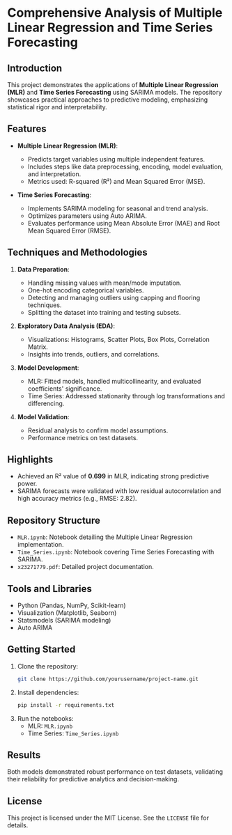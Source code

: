 # Comprehensive Analysis of Multiple Linear Regression and Time Series Forecasting

## Introduction
This project demonstrates the applications of **Multiple Linear Regression (MLR)** and **Time Series Forecasting** using SARIMA models. The repository showcases practical approaches to predictive modeling, emphasizing statistical rigor and interpretability.

## Features
- **Multiple Linear Regression (MLR)**: 
  - Predicts target variables using multiple independent features.
  - Includes steps like data preprocessing, encoding, model evaluation, and interpretation.
  - Metrics used: R-squared (R²) and Mean Squared Error (MSE).

- **Time Series Forecasting**:
  - Implements SARIMA modeling for seasonal and trend analysis.
  - Optimizes parameters using Auto ARIMA.
  - Evaluates performance using Mean Absolute Error (MAE) and Root Mean Squared Error (RMSE).

## Techniques and Methodologies
1. **Data Preparation**:
   - Handling missing values with mean/mode imputation.
   - One-hot encoding categorical variables.
   - Detecting and managing outliers using capping and flooring techniques.
   - Splitting the dataset into training and testing subsets.

2. **Exploratory Data Analysis (EDA)**:
   - Visualizations: Histograms, Scatter Plots, Box Plots, Correlation Matrix.
   - Insights into trends, outliers, and correlations.

3. **Model Development**:
   - MLR: Fitted models, handled multicollinearity, and evaluated coefficients' significance.
   - Time Series: Addressed stationarity through log transformations and differencing.

4. **Model Validation**:
   - Residual analysis to confirm model assumptions.
   - Performance metrics on test datasets.

## Highlights
- Achieved an R² value of **0.699** in MLR, indicating strong predictive power.
- SARIMA forecasts were validated with low residual autocorrelation and high accuracy metrics (e.g., RMSE: 2.82).

## Repository Structure
- `MLR.ipynb`: Notebook detailing the Multiple Linear Regression implementation.
- `Time_Series.ipynb`: Notebook covering Time Series Forecasting with SARIMA.
- `x23271779.pdf`: Detailed project documentation.

## Tools and Libraries
- Python (Pandas, NumPy, Scikit-learn)
- Visualization (Matplotlib, Seaborn)
- Statsmodels (SARIMA modeling)
- Auto ARIMA

## Getting Started
1. Clone the repository:
   ```bash
   git clone https://github.com/yourusername/project-name.git
   ```
2. Install dependencies:
   ```bash
   pip install -r requirements.txt
   ```
3. Run the notebooks:
   - MLR: `MLR.ipynb`
   - Time Series: `Time_Series.ipynb`

## Results
Both models demonstrated robust performance on test datasets, validating their reliability for predictive analytics and decision-making.

## License
This project is licensed under the MIT License. See the `LICENSE` file for details.


